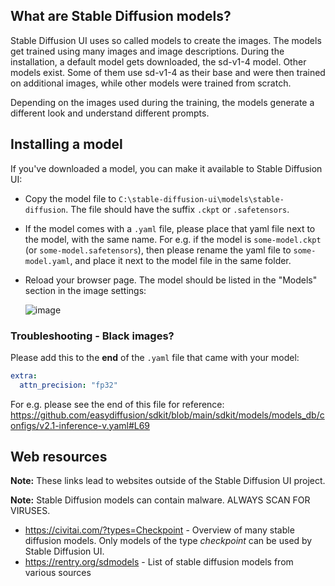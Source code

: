 ## What are Stable Diffusion models?
Stable Diffusion UI uses so called models to create the images. The models get trained using many images and image descriptions. During the installation,
a default model gets downloaded, the sd-v1-4 model. Other models exist. Some of them use sd-v1-4 as their base and were then trained on additional images, while other models were trained from scratch.

Depending on the images used during the training, the models generate a different look and understand different prompts.

## Installing a model
If you've downloaded a model, you can make it available to Stable Diffusion UI:
- Copy the model file to `C:\stable-diffusion-ui\models\stable-diffusion`. The file should have the suffix `.ckpt` or `.safetensors`.
- If the model comes with a `.yaml` file, please place that yaml file next to the model, with the same name. For e.g. if the model is `some-model.ckpt` (or `some-model.safetensors`), then please rename the yaml file to `some-model.yaml`, and place it next to the model file in the same folder.
- Reload your browser page. The model should be listed in the "Models" section in the image settings:

    ![image](https://user-images.githubusercontent.com/5852422/197419759-45cba5a7-58ef-4fff-a6b2-80536d7f609e.png)

### Troubleshooting - Black images?
Please add this to the **end** of the `.yaml` file that came with your model:
```yaml
extra:
  attn_precision: "fp32"
```

For e.g. please see the end of this file for reference: https://github.com/easydiffusion/sdkit/blob/main/sdkit/models/models_db/configs/v2.1-inference-v.yaml#L69

## Web resources
**Note:** These links lead to websites outside of the Stable Diffusion UI project.

**Note:** Stable Diffusion models can contain malware. ALWAYS SCAN FOR VIRUSES.

- https://civitai.com/?types=Checkpoint - Overview of many stable diffusion models. Only models of the type _checkpoint_ can be used by Stable Diffusion UI.
- https://rentry.org/sdmodels - List of stable diffusion models from various sources